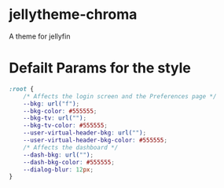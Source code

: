 # jellytheme-chroma
A theme for jellyfin

# Defailt Params for the style
```css
:root {
    /* Affects the login screen and the Preferences page */
    --bkg: url("f");
    --bkg-color: #555555;    
    --bkg-tv: url("");
    --bkg-tv-color: #555555;
    --user-virtual-header-bkg: url("");
    --user-virtual-header-bkg-color: #555555;    
    /* Affects the dashboard */
    --dash-bkg: url("");
    --dash-bkg-color: #555555;
    --dialog-blur: 12px;
}
```
